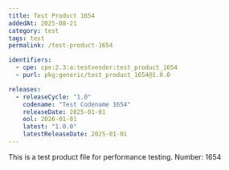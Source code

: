```yaml
---
title: Test Product 1654
addedAt: 2025-08-21
category: test
tags: test
permalink: /test-product-1654

identifiers:
  - cpe: cpe:2.3:a:testvendor:test_product_1654
  - purl: pkg:generic/test_product_1654@1.0.0

releases:
  - releaseCycle: "1.0"
    codename: "Test Codename 1654"
    releaseDate: 2025-01-01
    eol: 2026-01-01
    latest: "1.0.0"
    latestReleaseDate: 2025-01-01
---
```


This is a test product file for performance testing. Number: 1654
